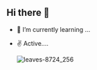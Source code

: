  
## Hi there 👋
- 🌱 I’m currently learning ...
- ✌️ Active....

  ![leaves-8724_256](https://github.com/SangatiRammohan/SangatiRammohan/assets/134007389/4e5e12ba-2ac8-482e-a43d-707da1ce3201)
<!--
**SangatiRammohan/SangatiRammohan** is a ✨ _special_ ✨ repository because its `README.md` (this file) appears on your GitHub profile.

Here are some ideas to get you started:

- 🔭 I’m currently working on ...
- 🌱 I’m currently learning ...
- 👯 I’m looking to collaborate on ...
- 🤔 I’m looking for help with ...
- 💬 Ask me about ...
- 📫 How to reach me: ...
- 😄 Pronouns: ...
- ⚡ Fun fact: ...
-->

